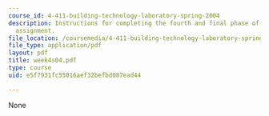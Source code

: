 ```yaml
---
course_id: 4-411-building-technology-laboratory-spring-2004
description: Instructions for completing the fourth and final phase of the first lab
  assignment.
file_location: /coursemedia/4-411-building-technology-laboratory-spring-2004/e5f7931fc55016aef32befbd087ead44_week4s04.pdf
file_type: application/pdf
layout: pdf
title: week4s04.pdf
type: course
uid: e5f7931fc55016aef32befbd087ead44

---
```

None